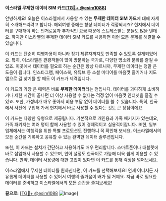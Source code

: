 **이스라엘 무제한 데이터 SIM 카드[[TG💪+ @esim1088](https://t.me/s/esim1088)]**

안녕하세요! 오늘은 이스라엘에서 사용할 수 있는 **무제한 데이터 SIM 카드**에 대해 자세히 소개해드리려고 합니다. 해외여행 중에는 항상 데이터가 걱정되시죠? 현지에서 데이터를 구매해야 하는 번거로움과 추가적인 요금 때문에 스트레스받는 분들도 많을 텐데요. 하지만 이스라엘의 무제한 데이터 SIM 카드를 사용하면 이런 모든 문제를 해결할 수 있습니다.

이 카드는 단순히 여행자용이 아니라 장기 체류자까지도 만족할 수 있도록 설계되었어요. 특히, 이스라엘은 관광객들이 많이 방문하는 국가로, 다양한 명소와 문화를 즐길 수 있죠. 이곳에서 데이터를 필요로 하는 순간은 항상 다르니까, 무제한 데이터는 정말 큰 도움이 됩니다. 인스타그램, 페이스북, 유튜브 등 소셜 미디어를 마음껏 즐기거나 지도 앱으로 길 찾기를 할 때도 이 카드가 제격입니다.

이 카드의 가장 큰 매력은 바로 **무제한 데이터**라는 점입니다. 데이터를 과다하게 소비하거나 제한 시간이 끝나면 더 이상 사용할 수 없다는 걱정 없이 마음껏 인터넷을 즐길 수 있죠. 또한, 가성비가 매우 좋아서 비용 부담 없이 데이터를 쓸 수 있습니다. 특히, 한국에서 사전에 구입해 가서 현지에서 바로 사용할 수 있다는 것도 큰 장점이에요.

이 카드는 다양한 유형으로 제공됩니다. 기본적으로 개인용과 가족 패키지가 있는데요, 가족 패키지는 여러 명이 함께 사용할 수 있어 경제적이고 실용적이랍니다. 또한, 일부 업체에서는 여행객을 위한 특별 프로모션도 진행하니 꼭 확인해 보세요. 이스라엘에서의 모든 순간을 기록하고 공유할 수 있는 완벽한 데이터 솔루션입니다.

또한, 이 카드는 설치가 간단하고 사용하기도 매우 편리합니다. 스마트폰이나 태블릿에 바로 삽입해서 사용할 수 있으며, 언어 설정도 한국어로 가능해 더욱 쉽게 이용할 수 있습니다. 만약, 데이터 사용량에 대한 고민이 있다면 이 카드를 통해 걱정을 덜어보세요.

이스라엘에서 무제한 데이터를 원하신다면, 이 카드를 선택해보세요! 언제 어디서든 자유롭게 데이터를 사용할 수 있어서 여행의 즐거움이 배가 될 거예요. 지금 바로 필요한 데이터를 준비하고 이스라엘에서의 모든 순간을 즐겨보세요!

**끝으로:** [[TG💪+ @esim1088](https://t.me/s/esim1088) ![Image](https://i.postimg.cc/Y0z9fWf4/image.png)]